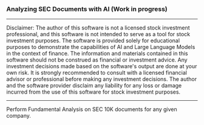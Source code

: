 ### Analyzing SEC Documents with AI (Work in progress)


*******************************************************************************************
Disclaimer: The author of this software is not a licensed stock investment professional, and this software is not intended to serve as a tool for stock investment purposes. The software is provided solely for educational purposes to demonstrate the capabilities of AI and Large Language Models in the context of finance. The information and materials contained in this software should not be construed as financial or investment advice. Any investment decisions made based on the software's output are done at your own risk. It is strongly recommended to consult with a licensed financial advisor or professional before making any investment decisions. The author and the software provider disclaim any liability for any loss or damage incurred from the use of this software for stock investment purposes. 
*******************************************************************************************


Perform Fundamental Analysis on SEC 10K documents for any given company.
